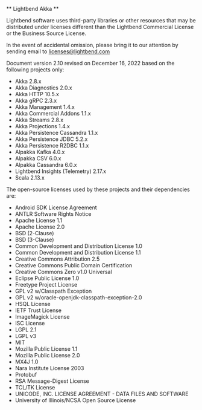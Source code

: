 ** Lightbend Akka **
									
Lightbend software uses third-party libraries or other resources that may be distributed under licenses different than the Lightbend Commercial License or the Business Source License.									
									
In the event of accidental omission, please bring it to our attention by sending email to licenses@lightbend.com									
									
Document version 2.10 revised on December 16, 2022 based on the following projects only:				

* Akka 2.8.x
* Akka Diagnostics 2.0.x
* Akka HTTP 10.5.x
* Akka gRPC 2.3.x
* Akka Management 1.4.x
* Akka Commercial Addons 1.1.x
* Akka Streams 2.8.x
* Akka Projections 1.4.x
* Akka Persistence Cassandra 1.1.x	
* Akka Persistence JDBC	5.2.x
* Akka Persistence R2DBC 1.1.x
* Alpakka Kafka 4.0.x
* Alpakka CSV 6.0.x
* Alpakka Cassandra 6.0.x
* Lightbend Insights (Telemetry) 2.17.x
* Scala 2.13.x					

The open-source licenses used by these projects and their dependencies are:

* Android SDK License Agreement	
* ANTLR Software Rights Notice	
* Apache License 1.1	
* Apache License 2.0	
* BSD (2-Clause)	
* BSD (3-Clause)	
* Common Development and Distribution License 1.0	
* Common Development and Distribution License 1.1	
* Creative Commons Attribution 2.5	
* Creative Commons Public Domain Certification	
* Creative Commons Zero v1.0 Universal	
* Eclipse Public License 1.0	
* Freetype Project License	
* GPL v2 w/Classpath Exception	
* GPL v2 w/oracle-openjdk-classpath-exception-2.0	
* HSQL License	
* IETF Trust License	
* ImageMagick License	
* ISC License	
* LGPL 2.1	
* LGPL v3	
* MIT	
* Mozilla Public License 1.1	
* Mozilla Public License 2.0	
* MX4J 1.0	
* Nara Institute License 2003	
* Protobuf	
* RSA Message-Digest License	
* TCL/TK License	
* UNICODE, INC. LICENSE AGREEMENT - DATA FILES AND SOFTWARE	
* University of Illinois/NCSA Open Source License	
						
									
			

